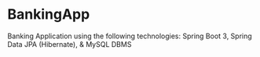 # BankingApp
Banking Application using the following technologies: Spring Boot 3, Spring Data JPA (Hibernate), &amp; MySQL DBMS
